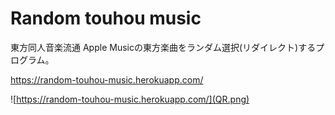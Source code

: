 # Random touhou music

東方同人音楽流通 Apple Musicの東方楽曲をランダム選択(リダイレクト)するプログラム。

https://random-touhou-music.herokuapp.com/

![https://random-touhou-music.herokuapp.com/](QR.png)